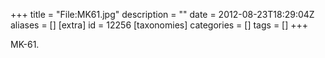 +++
title = "File:MK61.jpg"
description = ""
date = 2012-08-23T18:29:04Z
aliases = []
[extra]
id = 12256
[taxonomies]
categories = []
tags = []
+++

MK-61.
